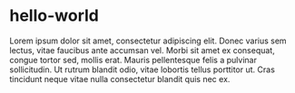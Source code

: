 # hello-world
Lorem ipsum dolor sit amet, consectetur adipiscing elit. Donec varius sem lectus, vitae faucibus ante accumsan vel. Morbi sit amet ex consequat, congue tortor sed, mollis erat. Mauris pellentesque felis a pulvinar sollicitudin. Ut rutrum blandit odio, vitae lobortis tellus porttitor ut. Cras tincidunt neque vitae nulla consectetur blandit quis nec ex.

